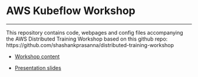 # AWS Kubeflow Workshop 
<hr>
This repository contains code, webpages and config files accompanying the AWS Distributed Training Workshop based on this github repo:  https://github.com/shashankprasanna/distributed-training-workshop

* [Workshop content](https://pipeline.ai/aws)

* [Presentation slides](static/tf-world-distributed-training-workshop.pdf)
